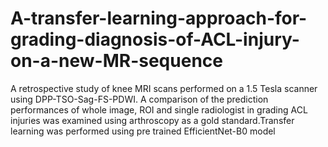 # A-transfer-learning-approach-for-grading-diagnosis-of-ACL-injury-on-a-new-MR-sequence
A retrospective study of knee MRI scans performed on a 1.5 Tesla scanner using DPP-TSO-Sag-FS-PDWI. A comparison of the prediction performances of whole image, ROI and single radiologist in grading ACL injuries was examined using arthroscopy as a gold standard.Transfer learning was performed using pre trained EfficientNet-B0 model
